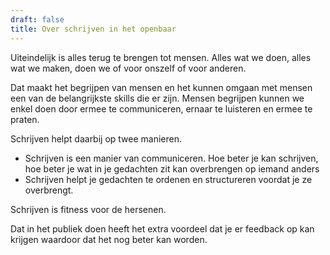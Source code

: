 ```yaml
---
draft: false
title: Over schrijven in het openbaar
---
```


Uiteindelijk is alles terug te brengen tot mensen. Alles wat we doen, alles wat we maken, doen we of voor onszelf of voor anderen. 

Dat maakt het begrijpen van mensen en het kunnen omgaan met mensen een van de belangrijkste skills die er zijn. Mensen begrijpen kunnen we enkel doen door ermee te communiceren, ernaar te luisteren en ermee te praten. 

Schrijven helpt daarbij op twee manieren.

- Schrijven is een manier van communiceren. Hoe beter je kan schrijven, hoe beter je wat in je gedachten zit kan overbrengen op iemand anders
- Schrijven helpt je gedachten te ordenen en structureren voordat je ze overbrengt.


Schrijven is fitness voor de hersenen.

Dat in het publiek doen heeft het extra voordeel dat je er feedback op kan krijgen waardoor dat het nog beter kan worden. 